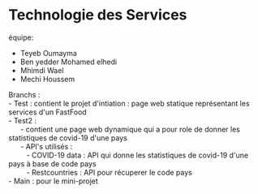 # Technologie des Services <br>
équipe:
  - Teyeb Oumayma
  - Ben yedder Mohamed elhedi
  - Mhimdi Wael
  - Mechi Houssem
  
Branchs : <br>
    - Test : contient le projet d'intiation : page web statique représentant les services d'un FastFood<br>
    - Test2 : <br>
         &nbsp;&nbsp;&nbsp;&nbsp;&nbsp;&nbsp;- contient une page web dynamique qui a pour role de donner les statistiques de covid-19 d'une pays<br>
          &nbsp;&nbsp;&nbsp;&nbsp;&nbsp;&nbsp;- API's utilisés : <br>
                &nbsp;&nbsp;&nbsp;&nbsp;&nbsp;&nbsp;&nbsp;&nbsp;&nbsp;- COVID-19 data : API qui donne les statistiques de covid-19 d'une pays à base de code pays<br>
                &nbsp;&nbsp;&nbsp;&nbsp;&nbsp;&nbsp;&nbsp;&nbsp;&nbsp;- Restcountries  : API pour récuperer le code pays <br>
    - Main : pour le mini-projet 
  


 
